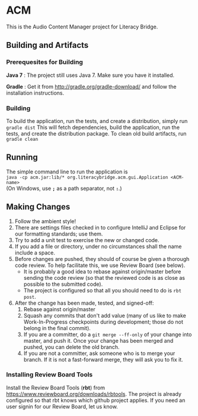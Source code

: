 # ACM

This is the Audio Content Manager project for Literacy Bridge.

## Building and Artifacts
### Prerequesites for Building
**Java 7**
: The project still uses Java 7. Make sure you have it installed.

**Gradle**
: Get it from http://gradle.org/gradle-download/ and follow the installation instructions.

### Building
To build the application, run the tests, and create a distribution, simply run  
   `gradle dist`
This will fetch dependencies, build the application, run the tests, and create the distribution package. To clean old build artifacts, run  
    `gradle clean`  

## Running
The simple command line to run the application is  
    `java -cp acm.jar:lib/* org.literacybridge.acm.gui.Application <ACM-name>`  
(On Windows, use **`;`** as a path separator, not **`:`**.)

## Making Changes
1. Follow the ambient style!
1. There are settings files checked in to configure IntelliJ and Eclipse for our formatting standards; use them.
1. Try to add a unit test to exercise the new or changed code.
1. If you add a file or directory, under no circumstances shall the name include a space. 
1. Before changes are pushed, they should of course be given a thorough code review. To help facilitate this, we use Review Board (see below).
   * It is probably a good idea to rebase against origin/master before sending the code review (so that the reviewed code is as close as possible to the submitted code).
   * The project is configured so that all you should need to do is `rbt post`.
1. After the change has been made, tested, and signed-off:
   1. Rebase against origin/master
   1. Squash any commits that don't add value (many of us like to make Work-In-Progress checkpoints during development; those do not belong in the final commit).
   1. If you are a committer, do a `git merge --ff-only` of your change into master, and push it. Once your change has been merged and pushed, you can delete the old branch.
   1. If you are not a committer, ask someone who is to merge your branch. If it is not a fast-forward merge, they will ask you to fix it.

### Installing Review Board Tools
Install the Review Board Tools (**rbt**) from https://www.reviewboard.org/downloads/rbtools. The project is already configured so that rbt knows which github project applies. If you need an user signin for our Review Board, let us know.

